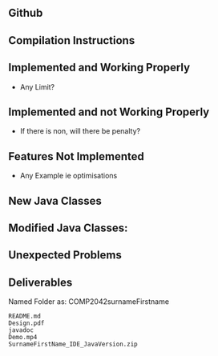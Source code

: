 ## Github

## Compilation Instructions

## Implemented and Working Properly
- Any Limit?

## Implemented and not Working Properly
- If there is non, will there be penalty?

## Features Not Implemented
- Any Example ie optimisations

## New Java Classes

## Modified Java Classes:

## Unexpected Problems

## Deliverables
Named Folder as: COMP2042surnameFirstname

    README.md
    Design.pdf
    javadoc
    Demo.mp4
    SurnameFirstName_IDE_JavaVersion.zip

